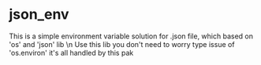 # json_env
This is a simple environment variable solution for .json file, which based on 'os' and 'json' lib  \n Use this lib you don't need to worry type issue of 'os.environ' it's all handled by this pak
